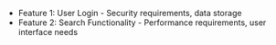 - Feature 1: User Login - Security requirements, data storage
- Feature 2: Search Functionality - Performance requirements, user interface needs
